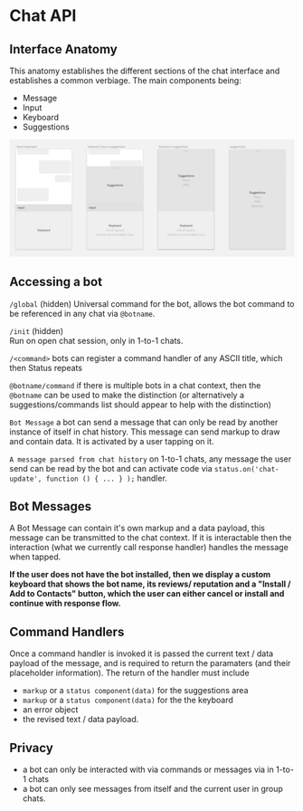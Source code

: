 # Chat API 

## Interface Anatomy

This anatomy establishes the different sections of the chat interface and establishes a common verbiage. The main components being:

- Message
- Input
- Keyboard
- Suggestions

![](img/chat-anatomy.png)

## Accessing a bot

`/global` (hidden)
Universal command for the bot, allows the bot command to be referenced in any chat via `@botname`.

`/init` (hidden)  
Run on open chat session, only in 1-to-1 chats.  

`/<command>` bots can register a command handler of any ASCII title, which then Status repeats

`@botname/command` if there is multiple bots in a chat context, then the `@botname` can be used to make the distinction (or alternatively a suggestions/commands list should appear to help with the distinction)

`Bot Message` a bot can send a message that can only be read by another instance of itself in chat history. This message can send markup to draw and contain data. It is activated by a user tapping on it.

`A message parsed from chat history` on 1-to-1 chats, any message the user send can be read by the bot and can activate code via `status.on('chat-update', function () { ... } );` handler.

## Bot Messages

A Bot Message can contain it's own markup and a data payload, this message can be transmitted to the chat context. If it is interactable then the interaction (what we currently call response handler) handles the message when tapped. 

**If the user does not have the bot installed, then we display a custom keyboard that shows the bot name, its reviews/ reputation and a "Install / Add to Contacts" button, which the user can either cancel or install and continue with response flow.**


## Command Handlers

Once a command handler is invoked it is passed the current text / data payload of the message, and is required to return the paramaters (and their placeholder information). The return of the handler must include 
- `markup` or a `status component(data)` for the suggestions area 
- `markup` or a `status component(data)` for the the keyboard
- an error object
- the revised text / data payload.

## Privacy

- a bot can only be interacted with via commands or messages via in 1-to-1 chats
- a bot can only see messages from itself and the current user in group chats.
